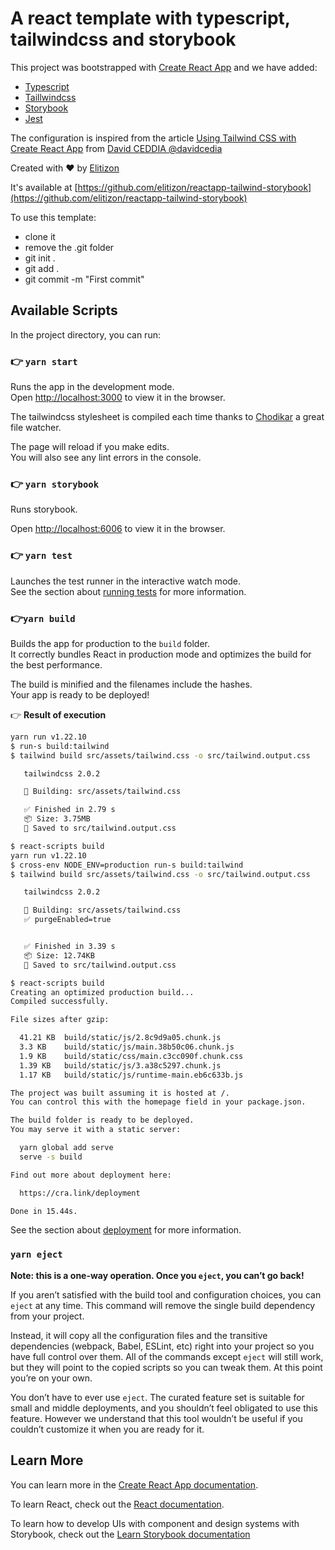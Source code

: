 # A react template with typescript, tailwindcss and storybook

This project was bootstrapped with [Create React App](https://github.com/facebook/create-react-app) and we have added:

- [Typescript](https://www.typescriptlang.org/)
- [Taillwindcss](https://www.tailwindcss.com)
- [Storybook](https://storybook.js.org/)
- [Jest](https://jestjs.io/)

The configuration is inspired from the article [Using Tailwind CSS with Create React App](https://daveceddia.com/tailwind-create-react-app/) from [David CEDDIA @davidcedia](https://twitter.com/dceddia)

Created with ❤️ by [Elitizon](https://www.elitizon.com)

It's available at [https://github.com/elitizon/reactapp-tailwind-storybook](https://github.com/elitizon/reactapp-tailwind-storybook)

To use this template:

- clone it
- remove the .git folder
- git init .
- git add .
- git commit -m "First commit"

## Available Scripts

In the project directory, you can run:

### 👉 `yarn start`

Runs the app in the development mode.\
Open [http://localhost:3000](http://localhost:3000) to view it in the browser.

The tailwindcss stylesheet is compiled each time thanks to [Chodikar](https://github.com/paulmillr/chokidar) a great file watcher.

The page will reload if you make edits.\
You will also see any lint errors in the console.

### 👉 `yarn storybook`

Runs storybook.

Open [http://localhost:6006](http://localhost:6006) to view it in the browser.

### 👉 `yarn test`

Launches the test runner in the interactive watch mode.\
See the section about [running tests](https://facebook.github.io/create-react-app/docs/running-tests) for more information.

### 👉`yarn build`

Builds the app for production to the `build` folder.\
It correctly bundles React in production mode and optimizes the build for the best performance.

The build is minified and the filenames include the hashes.\
Your app is ready to be deployed!

👉 **Result of execution**

```bash
yarn run v1.22.10
$ run-s build:tailwind
$ tailwind build src/assets/tailwind.css -o src/tailwind.output.css

   tailwindcss 2.0.2

   🚀 Building: src/assets/tailwind.css

   ✅ Finished in 2.79 s
   📦 Size: 3.75MB
   💾 Saved to src/tailwind.output.css

$ react-scripts build
yarn run v1.22.10
$ cross-env NODE_ENV=production run-s build:tailwind
$ tailwind build src/assets/tailwind.css -o src/tailwind.output.css

   tailwindcss 2.0.2

   🚀 Building: src/assets/tailwind.css
   ✅ purgeEnabled=true


   ✅ Finished in 3.39 s
   📦 Size: 12.74KB
   💾 Saved to src/tailwind.output.css

$ react-scripts build
Creating an optimized production build...
Compiled successfully.

File sizes after gzip:

  41.21 KB  build/static/js/2.8c9d9a05.chunk.js
  3.3 KB    build/static/js/main.38b50c06.chunk.js
  1.9 KB    build/static/css/main.c3cc090f.chunk.css
  1.39 KB   build/static/js/3.a38c5297.chunk.js
  1.17 KB   build/static/js/runtime-main.eb6c633b.js

The project was built assuming it is hosted at /.
You can control this with the homepage field in your package.json.

The build folder is ready to be deployed.
You may serve it with a static server:

  yarn global add serve
  serve -s build

Find out more about deployment here:

  https://cra.link/deployment

Done in 15.44s.
```

See the section about [deployment](https://facebook.github.io/create-react-app/docs/deployment) for more information.

### `yarn eject`

**Note: this is a one-way operation. Once you `eject`, you can’t go back!**

If you aren’t satisfied with the build tool and configuration choices, you can `eject` at any time. This command will remove the single build dependency from your project.

Instead, it will copy all the configuration files and the transitive dependencies (webpack, Babel, ESLint, etc) right into your project so you have full control over them. All of the commands except `eject` will still work, but they will point to the copied scripts so you can tweak them. At this point you’re on your own.

You don’t have to ever use `eject`. The curated feature set is suitable for small and middle deployments, and you shouldn’t feel obligated to use this feature. However we understand that this tool wouldn’t be useful if you couldn’t customize it when you are ready for it.

## Learn More

You can learn more in the [Create React App documentation](https://facebook.github.io/create-react-app/docs/getting-started).

To learn React, check out the [React documentation](https://reactjs.org/).

To learn how to develop UIs with component and design systems with Storybook, check out the [Learn Storybook documentation](https://www.learnstorybook.com/)

